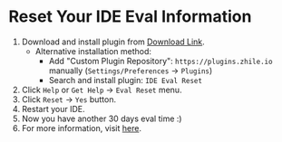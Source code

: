 # Reset Your IDE Eval Information

1. Download and install plugin from [Download Link](https://plugins.zhile.io/files/ide-eval-resetter-2.3.1-6b4c51.zip).
    * Alternative installation method: 
        * Add "Custom Plugin Repository": `https://plugins.zhile.io` manually (`Settings/Preferences` -> `Plugins`)
        * Search and install plugin: `IDE Eval Reset`
2. Click `Help` or `Get Help` -> `Eval Reset` menu.
3. Click `Reset` -> `Yes` button.
4. Restart your IDE.
5. Now you have another 30 days eval time :)
6. For more information, visit [here](https://zhile.io/2020/11/18/jetbrains-eval-reset-da33a93d.html).
